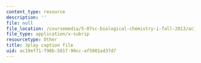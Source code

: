 ```yaml
---
content_type: resource
description: ''
file: null
file_location: /coursemedia/5-07sc-biological-chemistry-i-fall-2013/ac19ef71f98b581790ccaf5901ad37d7_sBYrp3zssWE.vtt
file_type: application/x-subrip
resourcetype: Other
title: 3play caption file
uid: ac19ef71-f98b-5817-90cc-af5901ad37d7
---
```

